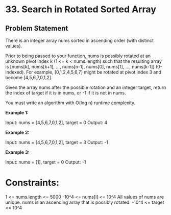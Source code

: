 # 33. Search in Rotated Sorted Array

## Problem Statement 
There is an integer array nums sorted in ascending order (with distinct values).

Prior to being passed to your function, nums is possibly rotated at an unknown pivot index k (1 <= k < nums.length) such that the resulting array is [nums[k], nums[k+1], ..., nums[n-1], nums[0], nums[1], ..., nums[k-1]] (0-indexed). For example, [0,1,2,4,5,6,7] might be rotated at pivot index 3 and become [4,5,6,7,0,1,2].

Given the array nums after the possible rotation and an integer target, return the index of target if it is in nums, or -1 if it is not in nums.

You must write an algorithm with O(log n) runtime complexity.

 

**Example 1:**

Input: nums = [4,5,6,7,0,1,2], target = 0
Output: 4


**Example 2:**

Input: nums = [4,5,6,7,0,1,2], target = 3
Output: -1


**Example 3:**

Input: nums = [1], target = 0
Output: -1
 

# Constraints:

1 <= nums.length <= 5000
-10^4 <= nums[i] <= 10^4
All values of nums are unique.
nums is an ascending array that is possibly rotated.
-10^4 <= target <= 10^4
